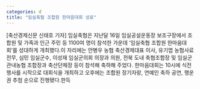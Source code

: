 ```yaml
---
categories: d
title: "임실축협 조합원 한마음대회 성료"
---
```

[축산경제신문 신태호 기자] 임실축협은 지난달 16일 임실공설운동장 보조구장에서 조합원 및 가족과 인근 주민 등 1100여 명이 참석한 가운데 ‘임실축협 조합원 한마음대회’를 성대하게 개최했다.이 자리에는 안병우 농협 축산경제대표 이사, 유기엽 농협사료 전무, 심민 임실군수, 이성재 임실군의회 의장과 의원, 전북 도내 축협조합장 및 임실군 관내농협 조합장과 축산단체장 등이 참석해 축하해 주었다. 한마음대회는 10시에 식전행사를 시작으로 대회식을 개최하고 오후에는 조합원 장기자랑, 연예인 축하 공연, 행운권 추첨 순으로 진행됐다.한득